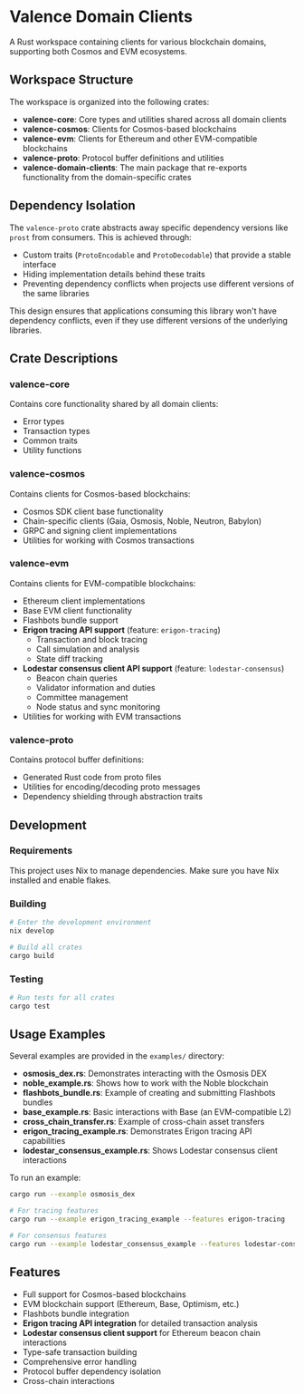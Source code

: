 # Valence Domain Clients

A Rust workspace containing clients for various blockchain domains, supporting both Cosmos and EVM ecosystems.

## Workspace Structure

The workspace is organized into the following crates:

- **valence-core**: Core types and utilities shared across all domain clients
- **valence-cosmos**: Clients for Cosmos-based blockchains
- **valence-evm**: Clients for Ethereum and other EVM-compatible blockchains
- **valence-proto**: Protocol buffer definitions and utilities
- **valence-domain-clients**: The main package that re-exports functionality from the domain-specific crates

## Dependency Isolation

The `valence-proto` crate abstracts away specific dependency versions like `prost` from consumers. This is achieved through:

- Custom traits (`ProtoEncodable` and `ProtoDecodable`) that provide a stable interface
- Hiding implementation details behind these traits
- Preventing dependency conflicts when projects use different versions of the same libraries

This design ensures that applications consuming this library won't have dependency conflicts, even if they use different versions of the underlying libraries.

## Crate Descriptions

### valence-core

Contains core functionality shared by all domain clients:
- Error types
- Transaction types
- Common traits
- Utility functions

### valence-cosmos

Contains clients for Cosmos-based blockchains:
- Cosmos SDK client base functionality
- Chain-specific clients (Gaia, Osmosis, Noble, Neutron, Babylon)
- GRPC and signing client implementations
- Utilities for working with Cosmos transactions

### valence-evm

Contains clients for EVM-compatible blockchains:
- Ethereum client implementations
- Base EVM client functionality
- Flashbots bundle support
- **Erigon tracing API support** (feature: `erigon-tracing`)
  - Transaction and block tracing
  - Call simulation and analysis
  - State diff tracking
- **Lodestar consensus client API support** (feature: `lodestar-consensus`)
  - Beacon chain queries
  - Validator information and duties
  - Committee management
  - Node status and sync monitoring
- Utilities for working with EVM transactions

### valence-proto

Contains protocol buffer definitions:
- Generated Rust code from proto files
- Utilities for encoding/decoding proto messages
- Dependency shielding through abstraction traits

## Development

### Requirements

This project uses Nix to manage dependencies. Make sure you have Nix installed and enable flakes.

### Building

```bash
# Enter the development environment
nix develop

# Build all crates
cargo build
```

### Testing

```bash
# Run tests for all crates
cargo test
```

## Usage Examples

Several examples are provided in the `examples/` directory:

- **osmosis_dex.rs**: Demonstrates interacting with the Osmosis DEX
- **noble_example.rs**: Shows how to work with the Noble blockchain
- **flashbots_bundle.rs**: Example of creating and submitting Flashbots bundles
- **base_example.rs**: Basic interactions with Base (an EVM-compatible L2)
- **cross_chain_transfer.rs**: Example of cross-chain asset transfers
- **erigon_tracing_example.rs**: Demonstrates Erigon tracing API capabilities
- **lodestar_consensus_example.rs**: Shows Lodestar consensus client interactions

To run an example:

```bash
cargo run --example osmosis_dex

# For tracing features
cargo run --example erigon_tracing_example --features erigon-tracing

# For consensus features
cargo run --example lodestar_consensus_example --features lodestar-consensus
```

## Features

- Full support for Cosmos-based blockchains
- EVM blockchain support (Ethereum, Base, Optimism, etc.)
- Flashbots bundle integration
- **Erigon tracing API integration** for detailed transaction analysis
- **Lodestar consensus client support** for Ethereum beacon chain interactions
- Type-safe transaction building
- Comprehensive error handling
- Protocol buffer dependency isolation
- Cross-chain interactions
